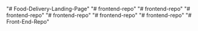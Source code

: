 "# Food-Delivery-Landing-Page" 
"# frontend-repo" 
"# frontend-repo" 
"# frontend-repo" 
"# frontend-repo" 
"# frontend-repo" 
"# frontend-repo" 
"# Front-End-Repo" 
